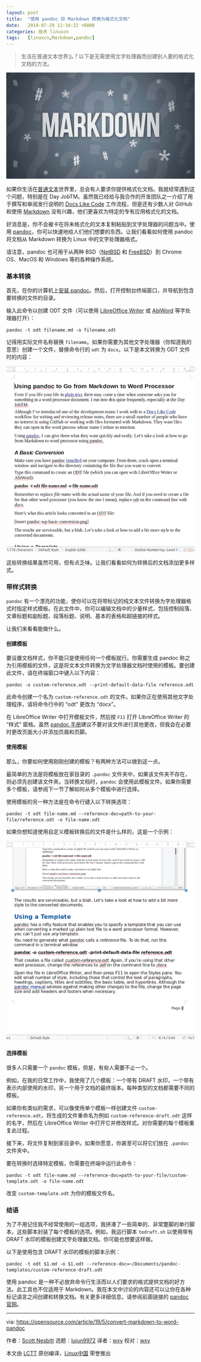 ```yaml
---
layout: post
title:	"使用 pandoc 将 Markdown 转换为格式化文档"
date:	2019-07-29 11:34:22 +0800 
categories:	技术 linuxcn 
tags:	[linuxcn,Markdown,pandoc]
---
```




> 
> 生活在普通文本世界么？以下是无需使用文字处理器而创建别人要的格式化文档的方法。
> 
> 
> 


![](/Asserts/Images/album/201907/29/113417g4nyk0u8nnndn4b8.jpg)


如果你生活在[普通文本](https://plaintextproject.online/)世界里，总会有人要求你提供格式化文档。我就经常遇到这个问题，特别是在 Day JobTM。虽然我已经给与我合作的开发团队之一介绍了用于撰写和审阅发行说明的 [Docs Like Code](https://www.docslikecode.com/) 工作流程，但是还有少数人对 GitHub 和使用 [Markdown](https://en.wikipedia.org/wiki/Markdown) 没有兴趣，他们更喜欢为特定的专有应用格式化的文档。


好消息是，你不会被卡在将未格式化的文本复制粘贴到文字处理器的问题当中。使用 [pandoc](https://pandoc.org/)，你可以快速地给人们他们想要的东西。让我们看看如何使用 pandoc 将文档从 Markdown 转换为 Linux 中的文字处理器格式。


请注意，pandoc 也可用于从两种 BSD（[NetBSD](https://www.netbsd.org/) 和 [FreeBSD](https://www.freebsd.org/)）到 Chrome OS、MacOS 和 Windows 等的各种操作系统。


### 基本转换


首先，在你的计算机上[安装 pandoc](https://pandoc.org/installing.html)。然后，打开控制台终端窗口，并导航到包含要转换的文件的目录。


输入此命令以创建 ODT 文件（可以使用 [LibreOffice Writer](https://www.libreoffice.org/discover/writer/) 或 [AbiWord](https://www.abisource.com/) 等字处理器打开）：



```
pandoc -t odt filename.md -o filename.odt
```

记得用实际文件名称替换 `filename`。如果你需要为其他文字处理器（你知道我的意思）创建一个文件，替换命令行的 `odt` 为 `docx`。以下是本文转换为 ODT 文件时的内容：


![Basic conversion results with pandoc.](/Asserts/Images/album/201907/29/113429xae6gh0orhehkiri.png "Basic conversion results with pandoc.")


这些转换结果虽然可用，但有点乏味。让我们看看如何为转换后的文档添加更多样式。


### 带样式转换


`pandoc` 有一个漂亮的功能，使你可以在将带标记的纯文本文件转换为字处理器格式时指定样式模板。在此文件中，你可以编辑文档中的少量样式，包括控制段落、文章标题和副标题、段落标题、说明、基本的表格和超链接的样式。


让我们来看看能做什么。


#### 创建模板


要设置文档样式，你不能只是使用任何一个模板就行。你需要生成 pandoc 称之为引用模板的文件，这是将文本文件转换为文字处理器文档时使用的模板。要创建此文件，请在终端窗口中键入以下内容：



```
pandoc -o custom-reference.odt --print-default-data-file reference.odt
```

此命令创建一个名为 `custom-reference.odt` 的文件。如果你正在使用其他文字处理程序，请将命令行中的 “odt” 更改为 “docx”。


在 LibreOffice Writer 中打开模板文件，然后按 `F11` 打开 LibreOffice Writer 的 “样式” 窗格。虽然 [pandoc 手册](https://pandoc.org/MANUAL.html)建议不要对该文件进行其他更改，但我会在必要时更改页面大小并添加页眉和页脚。


#### 使用模板


那么，你要如何使用刚刚创建的模板？有两种方法可以做到这一点。


最简单的方法是将模板放在家目录的 `.pandoc` 文件夹中，如果该文件夹不存在，则必须先创建该文件夹。当转换文档时，`pandoc` 会使用此模板文件。如果你需要多个模板，请参阅下一节了解如何从多个模板中进行选择。


使用模板的另一种方法是在命令行键入以下转换选项：



```
pandoc -t odt file-name.md --reference-doc=path-to-your-file/reference.odt -o file-name.odt
```

如果你想知道使用自定义模板转换后的文件是什么样的，这是一个示例：


![A document converted using a pandoc style template.](/Asserts/Images/album/201907/29/113439i264v0prtt92nwrc.png "A document converted using a pandoc style template.")


#### 选择模板


很多人只需要一个 `pandoc` 模板，但是，有些人需要不止一个。


例如，在我的日常工作中，我使用了几个模板：一个带有 DRAFT 水印，一个带有表示内部使用的水印，另一个用于文档的最终版本。每种类型的文档都需要不同的模板。


如果你有类似的需求，可以像使用单个模板一样创建文件 `custom-reference.odt`，将生成的文件重命名为例如 `custom-reference-draft.odt` 这样的名字，然后在 LibreOffice Writer 中打开它并修改样式。对你需要的每个模板重复此过程。


接下来，将文件复制到家目录中。如果你愿意，你甚至可以将它们放在 `.pandoc` 文件夹中。


要在转换时选择特定模板，你需要在终端中运行此命令：



```
pandoc -t odt file-name.md --reference-doc=path-to-your-file/custom-template.odt -o file-name.odt
```

改变 `custom-template.odt` 为你的模板文件名。


### 结语


为了不用记住我不经常使用的一组选项，我拼凑了一些简单的、非常蹩脚的单行脚本，这些脚本封装了每个模板的选项。例如，我运行脚本 `todraft.sh` 以使用带有 DRAFT 水印的模板创建文字处理器文档。你可能也想要这样做。


以下是使用包含 DRAFT 水印的模板的脚本示例：



```
pandoc -t odt $1.md -o $1.odt --reference-doc=~/Documents/pandoc-templates/custom-reference-draft.odt
```

使用 pandoc 是一种不必放弃命令行生活而以人们要求的格式提供文档的好方法。此工具也不仅适用于 Markdown。我在本文中讨论的内容还可以让你在各种标记语言之间创建和转换文档。有关更多详细信息，请参阅前面链接的 [pandoc 官网](https://pandoc.org/)。




---


via: <https://opensource.com/article/19/5/convert-markdown-to-word-pandoc>


作者：[Scott Nesbitt](https://opensource.com/users/scottnesbitt/users/jason-van-gumster/users/kikofernandez) 选题：[lujun9972](https://github.com/lujun9972) 译者：[wxy](https://github.com/wxy) 校对：[wxy](https://github.com/wxy)


本文由 [LCTT](https://github.com/LCTT/TranslateProject) 原创编译，[Linux中国](https://linux.cn/) 荣誉推出
